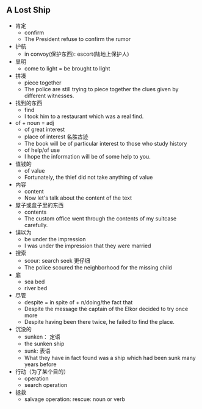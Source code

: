 ## A Lost Ship

* 肯定
  * confirm
  * The President refuse to confirm the rumor
* 护航
  * in convoy(保护东西): escort(陆地上保护人)
* 显明
  * come to light = be brought to light
* 拼凑
  * piece together
  * The police are still trying to piece together the clues given by different witnesses.
* 找到的东西
  * find
  * I took him to a restaurant which was a real find.
* of + noun = adj
  * of great interest
  * place of interest  名胜古迹
  * The book will be of particular interest to those who study history
  * of help/of use
  * I hope the information will be of some help to you.
* 值钱的
  * of value
  * Fortunately, the thief did not take anything of value
* 内容
  * content
  * Now let's talk about the content of the text
* 屋子或盒子里的东西
  * contents
  * The custom office went through the contents of my suitcase carefully.
* 误以为
  * be under the impression
  * I was under the impression that they were married
* 搜索
  * scour: search seek 更仔细
  * The police scoured the neighborhood for the missing child
* 底
  * sea bed
  * river bed
* 尽管
  * despite = in spite of + n/doing/the fact that
  * Despite the message the captain of the Elkor decided to try once more
  * Despite having been there twice, he failed to find the place.
* 沉没的
  * sunken： 定语
  * the sunken ship
  * sunk: 表语
  * What they have in fact found was a ship which had been sunk many years before
* 行动（为了某个目的）
  * operation
  * search operation
* 拯救
  * salvage operation: rescue: noun or verb